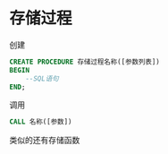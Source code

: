 # 存储过程

创建

```sql
CREATE PROCEDURE 存储过程名称([参数列表])
BEGIN
	--SQL语句
END;
```

调用

```sql
CALL 名称([参数])
```

类似的还有存储函数
